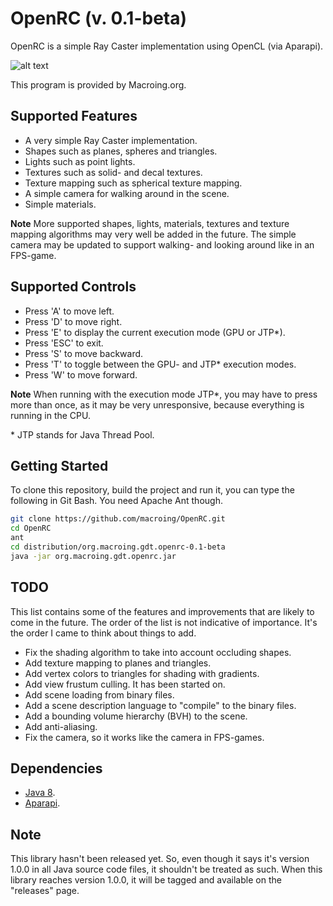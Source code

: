 OpenRC (v. 0.1-beta)
====================
OpenRC is a simple Ray Caster implementation using OpenCL (via Aparapi).

![alt text](https://github.com/macroing/OpenRC/blob/master/images/OpenRC_2.png "OpenRC")

This program is provided by Macroing.org.

Supported Features
------------------
* A very simple Ray Caster implementation.
* Shapes such as planes, spheres and triangles.
* Lights such as point lights.
* Textures such as solid- and decal textures.
* Texture mapping such as spherical texture mapping.
* A simple camera for walking around in the scene.
* Simple materials.

**Note** More supported shapes, lights, materials, textures and texture mapping algorithms may very well be added in the future. The simple camera may be updated to support walking- and looking around like in an FPS-game.

Supported Controls
------------------
* Press 'A' to move left.
* Press 'D' to move right.
* Press 'E' to display the current execution mode (GPU or JTP*).
* Press 'ESC' to exit.
* Press 'S' to move backward.
* Press 'T' to toggle between the GPU- and JTP* execution modes.
* Press 'W' to move forward.

**Note** When running with the execution mode JTP*, you may have to press more than once, as it may be very unresponsive, because everything is running in the CPU.

\* JTP stands for Java Thread Pool.

Getting Started
---------------
To clone this repository, build the project and run it, you can type the following in Git Bash. You need Apache Ant though.
```bash
git clone https://github.com/macroing/OpenRC.git
cd OpenRC
ant
cd distribution/org.macroing.gdt.openrc-0.1-beta
java -jar org.macroing.gdt.openrc.jar
```

TODO
----
This list contains some of the features and improvements that are likely to come in the future. The order of the list is not indicative of importance. It's the order I came to think about things to add.
* Fix the shading algorithm to take into account occluding shapes.
* Add texture mapping to planes and triangles.
* Add vertex colors to triangles for shading with gradients.
* Add view frustum culling. It has been started on.
* Add scene loading from binary files.
* Add a scene description language to "compile" to the binary files.
* Add a bounding volume hierarchy (BVH) to the scene.
* Add anti-aliasing.
* Fix the camera, so it works like the camera in FPS-games.

Dependencies
------------
 - [Java 8](http://www.java.com).
 - [Aparapi](https://github.com/aparapi/aparapi).

Note
----
This library hasn't been released yet. So, even though it says it's version 1.0.0 in all Java source code files, it shouldn't be treated as such. When this library reaches version 1.0.0, it will be tagged and available on the "releases" page.